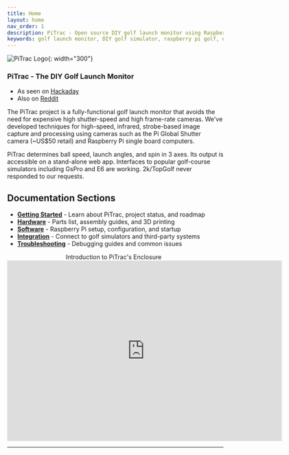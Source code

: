 ```yaml
---
title: Home
layout: home
nav_order: 1
description: PiTrac - Open source DIY golf launch monitor using Raspberry Pi and global shutter cameras. Build your own golf simulator with ball speed, launch angle, and spin tracking.
keywords: golf launch monitor, DIY golf simulator, raspberry pi golf, open source launch monitor, golf ball tracking, launch angle measurement, spin rate measurement
---
```


![PiTrac Logo](/assets/images/PiTrac_logo.svg){: width="300"}

### PiTrac - The DIY Golf Launch Monitor

- As seen on [Hackaday](https://hackaday.io/project/195042-pitrac-the-diy-golf-launch-monitor)
- Also on [Reddit](https://www.reddit.com/r/Golfsimulator/comments/1hnwhx0/introducing_pitrac_the_open_source_launch_monitor/)

The PiTrac project is a fully-functional golf launch monitor that avoids the need for expensive high shutter-speed and high frame-rate cameras. We've developed techniques for high-speed, infrared, strobe-based image capture and processing using cameras such as the Pi Global Shutter camera (~US$50 retail) and Raspberry Pi single board computers.

PiTrac determines ball speed, launch angles, and spin in 3 axes. Its output is accessible on a stand-alone web app. Interfaces to popular golf-course simulators including GsPro and E6 are working. 2k/TopGolf never responded to our requests.

## Documentation Sections

- **[Getting Started](getting-started/)** - Learn about PiTrac, project status, and roadmap
- **[Hardware](hardware/)** - Parts list, assembly guides, and 3D printing
- **[Software](software/)** - Raspberry Pi setup, configuration, and startup
- **[Integration](integration/)** - Connect to golf simulators and third-party systems
- **[Troubleshooting](troubleshooting/)** - Debugging guides and common issues

<p align="center">Introduction to PiTrac's Enclosure
&nbsp;
<iframe width="640" height="420" src="https://www.youtube.com/embed/1pX95VoKsS4?si=O_Mzlwz3F93mBZXC" frameborder="0" allowfullscreen></iframe>
</p>


----

[^1]: [It can take up to 10 minutes for changes to your site to publish after you push the changes to GitHub](https://docs.github.com/en/pages/setting-up-a-github-pages-site-with-jekyll/creating-a-github-pages-site-with-jekyll#creating-your-site).

[Just the Docs]: https://just-the-docs.github.io/just-the-docs/
[GitHub Pages]: https://docs.github.com/en/pages
[README]: https://github.com/just-the-docs/just-the-docs-template/blob/main/README.md
[Jekyll]: https://jekyllrb.com
[GitHub Pages / Actions workflow]: https://github.blog/changelog/2022-07-27-github-pages-custom-github-actions-workflows-beta/
[use this template]: https://github.com/just-the-docs/just-the-docs-template/generate
